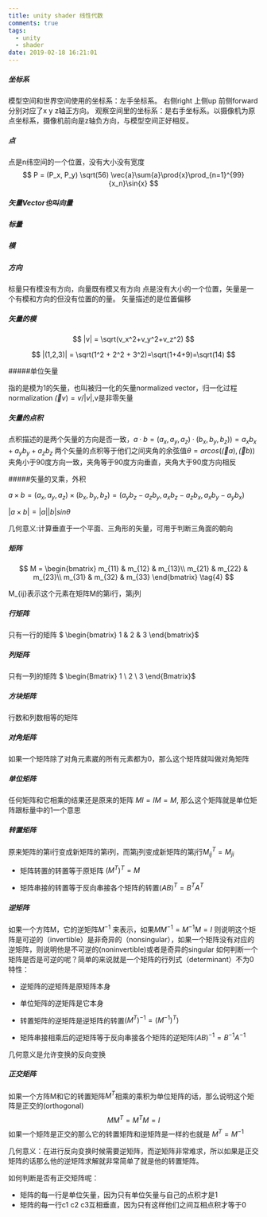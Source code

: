 ```yaml
---
title: unity shader 线性代数
comments: true
tags:
  - unity
  - shader	
date: 2019-02-18 16:21:01
---
```


##### 坐标系

模型空间和世界空间使用的坐标系：左手坐标系。 右侧right 上侧up 前侧forward分别对应了x y z轴正方向。
观察空间里的坐标系：是右手坐标系。以摄像机为原点坐标系，摄像机前向是z轴负方向，与模型空间正好相反。

##### 点

点是n纬空间的一个位置，没有大小没有宽度 
$$
P = (P_x, P_y) \sqrt(56) \vec{a}\sum{a}\prod{x}\prod_{n=1}^{99}{x_n}\sin{x}
$$

##### 矢量Vector也叫向量

##### 标量    

##### 模

##### 方向

标量只有模没有方向，向量既有模又有方向
点是没有大小的一个位置，矢量是一个有模和方向的但没有位置的的量。
矢量描述的是位置偏移

##### 矢量的模

$$
|v| = \sqrt(v_x^2+v_y^2+v_z^2)
$$

$$
|(1,2,3)| = \sqrt(1^2 + 2^2 + 3^2)=\sqrt(1+4+9)=\sqrt(14)
$$



#####单位矢量

指的是模为1的矢量，也叫被归一化的矢量normalized vector，归一化过程normalization
$\vec(v)=v/|v|$,v是非零矢量

##### 矢量的点积

点积描述的是两个矢量的方向是否一致，$a·b=(a_x, a_y, a_z) · (b_x, b_y, b_z))=a_xb_x+a_yb_y+a_zb_z$
两个矢量的点积等于他们之间夹角的余弦值$\theta=arcos(\vec(a), \vec(b))$
夹角小于90度方向一致，夹角等于90度方向垂直，夹角大于90度方向相反

#####矢量的叉乘，外积

$a \times b=(a_x, a_y, a_z)\times(b_x, b_y, b_z) = (a_yb_z-a_zb_y,  a_xb_z-a_zb_x,  a_xb_y-a_yb_x)$

$|a \times b| = |a||b|sin\theta$

几何意义:计算垂直于一个平面、三角形的矢量，可用于判断三角面的朝向

##### 矩阵

$$
M = \begin{bmatrix}
m_{11} & m_{12} & m_{13}\\
m_{21} & m_{22} & m_{23}\\
m_{31} & m_{32} & m_{33}
\end{bmatrix} \tag{4}
$$



M_{ij}表示这个元素在矩阵M的第i行，第j列

##### 行矩阵 

只有一行的矩阵    $ \begin{bmatrix} 1 & 2 & 3 \end{bmatrix}​$

##### 列矩阵

只有一列的矩阵  $ \begin{Bmatrix} 1 \\ 2 \\ 3 \end{Bmatrix}$

##### 方块矩阵

行数和列数相等的矩阵

##### 对角矩阵

如果一个矩阵除了对角元素崴的所有元素都为0，那么这个矩阵就叫做对角矩阵

##### 单位矩阵

任何矩阵和它相乘的结果还是原来的矩阵 $MI=IM=M​$, 那么这个矩阵就是单位矩阵跟标量中的1一个意思

##### 转置矩阵

原来矩阵的第i行变成新矩阵的第i列，而第j列变成新矩阵的第j行$M_{ij}^T = M_{ji}​$

- 矩阵转置的转置等于原矩阵 $(M^T)^T=M$

- 矩阵串接的转置等于反向串接各个矩阵的转置$(AB)^T=B^TA^T$

##### 逆矩阵

如果一个方阵M，它的逆矩阵$M^{-1}$ 来表示，如果$MM^{-1}= M^{-1}M=I$
则说明这个矩阵是可逆的（invertible）是非奇异的（nonsingular），如果一个矩阵没有对应的逆矩阵，则说明他是不可逆的(noninvertible)或者是奇异的singular
如何判断一个矩阵是否是可逆的呢？简单的来说就是一个矩阵的行列式（determinant）不为0 
特性：

- 逆矩阵的逆矩阵是原矩阵本身

- 单位矩阵的逆矩阵是它本身

- 转置矩阵的逆矩阵是逆矩阵的转置${(M^T)}^{-1}=(M^{-1})^T)$

- 矩阵串接相乘后的逆矩阵等于反向串接各个矩阵的逆矩阵$(AB)^{-1}=B^{-1}A^{-1}$

几何意义是允许变换的反向变换

##### 正交矩阵

如果一个方阵M和它的转置矩阵$M^T$相乘的乘积为单位矩阵的话，那么说明这个矩阵是正交的(orthogonal)
$$
MM^T=M^TM=I
$$
 如果一个矩阵是正交的那么它的转置矩阵和逆矩阵是一样的也就是 $M^T=M^{-1}$

几何意义：在进行反向变换时候需要逆矩阵，而逆矩阵非常难求，所以如果是正交矩阵的话那么他的逆矩阵求解就非常简单了就是他的转置矩阵。

如何判断是否有正交矩阵呢：

- 矩阵的每一行是单位矢量，因为只有单位矢量与自己的点积才是1
- 矩阵的每一行c1 c2 c3互相垂直，因为只有这样他们之间互相点积才等于0









  





